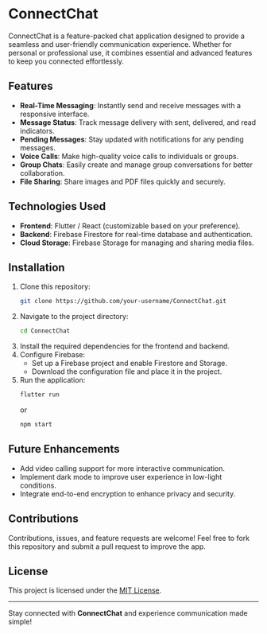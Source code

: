# ConnectChat

ConnectChat is a feature-packed chat application designed to provide a seamless and user-friendly communication experience. Whether for personal or professional use, it combines essential and advanced features to keep you connected effortlessly.

## Features
- **Real-Time Messaging**: Instantly send and receive messages with a responsive interface.
- **Message Status**: Track message delivery with sent, delivered, and read indicators.
- **Pending Messages**: Stay updated with notifications for any pending messages.
- **Voice Calls**: Make high-quality voice calls to individuals or groups.
- **Group Chats**: Easily create and manage group conversations for better collaboration.
- **File Sharing**: Share images and PDF files quickly and securely.

## Technologies Used
- **Frontend**: Flutter / React (customizable based on your preference).
- **Backend**: Firebase Firestore for real-time database and authentication.
- **Cloud Storage**: Firebase Storage for managing and sharing media files.

## Installation

1. Clone this repository:
   ```bash
   git clone https://github.com/your-username/ConnectChat.git
   ```
2. Navigate to the project directory:
   ```bash
   cd ConnectChat
   ```
3. Install the required dependencies for the frontend and backend.
4. Configure Firebase:
   - Set up a Firebase project and enable Firestore and Storage.
   - Download the configuration file and place it in the project.
5. Run the application:
   ```bash
   flutter run
   ```
   or
   ```bash
   npm start
   ```

## Future Enhancements
- Add video calling support for more interactive communication.
- Implement dark mode to improve user experience in low-light conditions.
- Integrate end-to-end encryption to enhance privacy and security.

## Contributions
Contributions, issues, and feature requests are welcome! Feel free to fork this repository and submit a pull request to improve the app.

## License
This project is licensed under the [MIT License](LICENSE).

---

Stay connected with **ConnectChat** and experience communication made simple!

